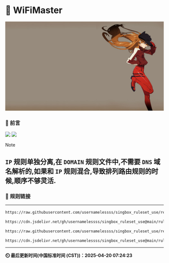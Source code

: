 
# 🧸 WiFiMaster
![](https://raw.githubusercontent.com/usernamelessss/picture-bed/main/images/202504042256831.jpg)
### 📣 前言
![](https://shields.io/badge/-移除重复规则-ff69b4) ![](https://shields.io/badge/-IP&nbsp;规则单独存放不与&nbsp;DOMAIN&nbsp;等混合-green)
> [!NOTE]
**`IP` 规则单独分离,在 `DOMAIN` 规则文件中,不需要 `DNS` 域名解析的,如果和 `IP` 规则混合,导致排列路由规则的时候,顺序不够灵活.**
---

###  🔗 规则链接
---

```url
https://raw.githubusercontent.com/usernamelessss/singbox_ruleset_use/refs/heads/main/rule/WiFiMaster/WiFiMaster_No_IP.json
```

```url
https://cdn.jsdelivr.net/gh/usernamelessss/singbox_ruleset_use@main/rule/WiFiMaster/WiFiMaster_No_IP.json
```

```url
https://raw.githubusercontent.com/usernamelessss/singbox_ruleset_use/refs/heads/main/rule/WiFiMaster/WiFiMaster_No_IP.srs
```

```url
https://cdn.jsdelivr.net/gh/usernamelessss/singbox_ruleset_use@main/rule/WiFiMaster/WiFiMaster_No_IP.srs
```

---
**⏲️ 最后更新时间(中国标准时间 (CST))：2025-04-20 07:24:23**